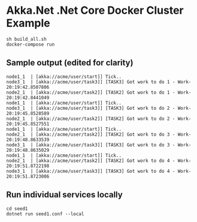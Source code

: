 # Akka.Net .Net Core Docker Cluster Example

    sh build_all.sh 
    docker-compose run

## Sample output (edited for clarity)

    node1_1  | [akka://acme/user/start]] Tick..
    node3_1  | [akka://acme/user/task3]] [TASK3] Got work to do 1 - Work-20:19:42.8507806
    node2_1  | [akka://acme/user/task2]] [TASK2] Got work to do 1 - Work-20:19:42.8441049
    node1_1  | [akka://acme/user/start]] Tick..
    node3_1  | [akka://acme/user/task3]] [TASK3] Got work to do 2 - Work-20:19:45.8528589
    node2_1  | [akka://acme/user/task2]] [TASK2] Got work to do 2 - Work-20:19:45.8527551
    node1_1  | [akka://acme/user/start]] Tick..
    node2_1  | [akka://acme/user/task2]] [TASK2] Got work to do 3 - Work-20:19:48.8633539
    node3_1  | [akka://acme/user/task3]] [TASK3] Got work to do 3 - Work-20:19:48.8635029
    node1_1  | [akka://acme/user/start]] Tick..
    node2_1  | [akka://acme/user/task2]] [TASK2] Got work to do 4 - Work-20:19:51.8722198
    node3_1  | [akka://acme/user/task3]] [TASK3] Got work to do 4 - Work-20:19:51.8723006

## Run individual services locally

    cd seed1
    dotnet run seed1.conf --local
